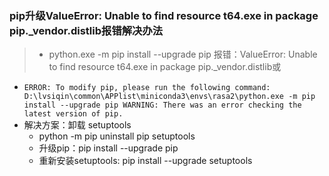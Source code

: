 ### pip升级ValueError: Unable to find resource t64.exe in package pip._vendor.distlib报错解决办法
>- python.exe -m pip install --upgrade pip 报错：ValueError: Unable to find resource t64.exe in package pip._vendor.distlib或
  - `ERROR: To modify pip, please run the following command:
    D:\lvsiqin\common\APPlist\miniconda3\envs\rasa2\python.exe -m pip install --upgrade pip
    WARNING: There was an error checking the latest version of pip.`
  - 解决方案：卸载 setuptools
    - python -m pip uninstall pip setuptools
    - 升级pip：pip install --upgrade pip
    - 重新安装setuptools: pip install --upgrade setuptools 
